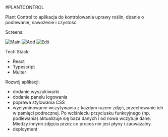 #PLANTCONTROL

Plant Control to aplikacja do kontrolowania uprawy roślin, dbanie o podlewanie, nawożenie i czystość.

Screens:

![Main](https://user-images.githubusercontent.com/56537814/179187362-1fd4e7bc-d2e0-4aa9-9520-76d1050e8ef7.jpg)
![Add](https://user-images.githubusercontent.com/56537814/179187375-648ed690-c8c1-4aea-80df-e2ad0a5763db.jpg)
![Edit](https://user-images.githubusercontent.com/56537814/179187408-656dac82-720e-484e-8400-b70bdb45c9ce.jpg)


Tech Stack:
- React
- Typescript
- Multer

Rozwój aplikacji:

- dodanie wyszukiwarki
- dodanie panelu logowania
- poprawa stylowania CSS
- wyelyminowanie wczytywania z każdym razem zdjęć, przechowanie ich w pamięci podrecznej. Po wciśnieciu przyciusku funkcyjnego (np. podlewania) aktualizuje się baza danych i od nowa wczytuje dane. Miedzy innymi zdjęcia przez co proces nie jest płyny i zauważalny.
- deployment
